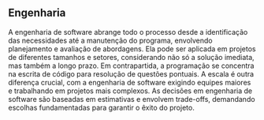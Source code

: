 ## Engenharia 

A engenharia de software abrange todo o processo desde a identificação das necessidades até a manutenção do programa, envolvendo planejamento e avaliação de abordagens. 
Ela pode ser aplicada em projetos de diferentes tamanhos e setores, considerando não só a solução imediata, mas também a longo prazo. 
Em contrapartida, a programação se concentra na escrita de código para resolução de questões pontuais. 
A escala é outra diferença crucial, com a engenharia de software exigindo equipes maiores e trabalhando em projetos mais complexos. 
As decisões em engenharia de software são baseadas em estimativas e envolvem trade-offs, demandando escolhas fundamentadas para garantir o êxito do projeto.
